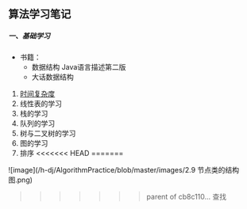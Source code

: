 ## 算法学习笔记

##### 一、基础学习
- 书籍：
    - 数据结构 Java语言描述第二版
    - 大话数据结构

1. [时间复杂度](/DSJD2E/TimeComplexity.md)
2. 线性表的学习
3. 栈的学习
4. 队列的学习
5. 树与二叉树的学习
6. 图的学习
7. 排序
<<<<<<< HEAD
=======


    
![image](/h-dj/AlgorithmPractice/blob/master/images/2.9 节点类的结构图.png)
>>>>>>> parent of cb8c110... 查找
